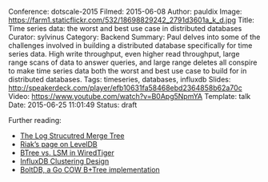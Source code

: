 Conference: dotscale-2015
Filmed: 2015-06-08
Author: pauldix
Image: https://farm1.staticflickr.com/532/18698829242_2791d3601a_k_d.jpg
Title: Time series data: the worst and best use case in distributed databases
Curator: sylvinus
Category: Backend
Summary: Paul delves into some of the challenges involved in building a distributed database specifically for time series data. High write throughput, even higher read throughput, large range scans of data to answer queries, and large range deletes all conspire to make time series data both the worst and best use case to build for in distributed databases.
Tags: timeseries, databases, influxdb
Slides: http://speakerdeck.com/player/efb10631fa58468ebd2364858b62a70c
Video: https://www.youtube.com/watch?v=B0Apg5NpmYA
Template: talk
Date: 2015-06-25 11:01:49
Status: draft

Further reading:

 - [The Log Strucutred Merge Tree](http://bjturesearch.googlecode.com/svn/trunk/The%20Log-Structured%20Merge-Tree%20(LSM-Tree).pdf)
 - [Riak’s page on LevelDB](http://docs.basho.com/riak/latest/ops/advanced/backends/leveldb/)
 - [BTree vs. LSM in WiredTiger](https://github.com/wiredtiger/wiredtiger/wiki/Btree-vs-LSM)
 - [InfluxDB Clustering Design](https://influxdb.com/blog/2015/06/03/InfluxDB_clustering_design.html)
 - [BoltDB, a Go COW B+Tree implementation](https://github.com/boltdb/bolt)